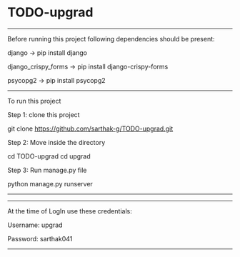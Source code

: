 # TODO-upgrad

*********************************************************************
Before running this project following dependencies should be present:

django -> pip install django

django_crispy_forms -> pip install django-crispy-forms

psycopg2 -> pip install psycopg2

*********************************************************************


To run this project

Step 1: clone this project

git clone https://github.com/sarthak-g/TODO-upgrad.git

Step 2: Move inside the directory

cd TODO-upgrad
cd upgrad

Step 3: Run manage.py file

python manage.py runserver
*********************************************************

**********************************************************

 At the time of LogIn use these credentials:              

 Username: upgrad                                         

 Password: sarthak041                                     

**********************************************************
